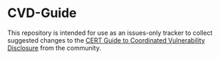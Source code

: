 # CVD-Guide
This repository is intended for use as an issues-only tracker to collect suggested changes to the [CERT Guide to Coordinated Vulnerability Disclosure](https://vuls.cert.org/confluence/display/CVD) from the community.
